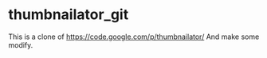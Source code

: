 thumbnailator_git
=================
This is a clone of 
https://code.google.com/p/thumbnailator/
And make some modify.
